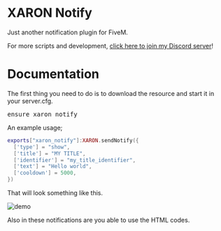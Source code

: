 # XARON Notify
Just another notification plugin for FiveM.

For more scripts and development, [click here to join my Discord server](https://discord.gg/zjTVJCR7pm)!



<h1>Documentation</h1>

The first thing you need to do is to download the resource and start it in your server.cfg.

<pre>ensure xaron_notify</pre>

An example usage;

```lua
exports["xaron_notify"]:XARON.sendNotify({
  ['type'] = "show",
  ['title'] = "MY TITLE",
  ['identifier'] = "my_title_identifier",
  ['text'] = "Hello world",
  ['cooldown'] = 5000,
})
```

That will look something like this.


![demo](https://img001.prntscr.com/file/img001/2u0hex78QuO78d7GfcXwyw.png)

Also in these notifications are you able to use the HTML codes.
